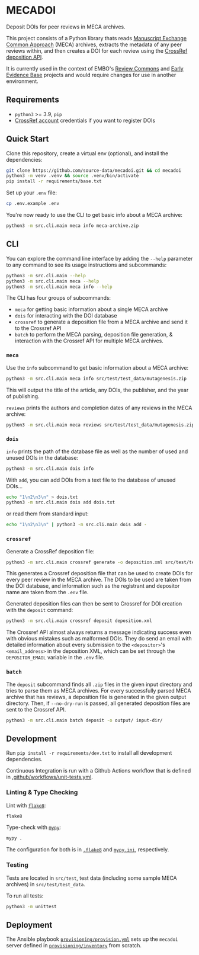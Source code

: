 # MECADOI

Deposit DOIs for peer reviews in MECA archives.

This project consists of a Python library thats reads [Manuscript Exchange Common Approach](https://www.niso.org/standards-committees/meca) (MECA) archives, extracts
the metadata of any peer reviews within, and then creates a DOI for each review using the [CrossRef deposition API](https://www.crossref.org/documentation/member-setup/direct-deposit-xml/).

It is currently used in the context of EMBO's [Review Commons](https://www.reviewcommons.org/) and [Early Evidence Base](https://eeb.embo.org/) projects and would require
changes for use in another environment.

## Requirements

* `python3` >= 3.9, `pip`
* [CrossRef account](https://www.crossref.org/documentation/member-setup/) credentials if you want to register DOIs

## Quick Start

Clone this repository, create a virtual env (optional), and install the dependencies:
```bash
git clone https://github.com/source-data/mecadoi.git && cd mecadoi
python3 -m venv .venv && source .venv/bin/activate
pip install -r requirements/base.txt
```

Set up your `.env` file:
```bash
cp .env.example .env
```

You're now ready to use the CLI to get basic info about a MECA archive:

```bash
python3 -m src.cli.main meca info meca-archive.zip
```

## CLI

You can explore the command line interface by adding the `--help` parameter to any command to see its usage instructions and subcommands:
```bash
python3 -m src.cli.main --help
python3 -m src.cli.main meca --help
python3 -m src.cli.main meca info --help
```

The CLI has four groups of subcommands:
- `meca` for getting basic information about a single MECA archive
- `dois` for interacting with the DOI database
- `crossref` to generate a deposition file from a MECA archive and send it to the Crossref API
- `batch` to perform the MECA parsing, deposition file generation, & interaction with the Crossref API for multiple MECA archives.

### `meca`

Use the `info` subcommand to get basic information about a MECA archive:
```bash
python3 -m src.cli.main meca info src/test/test_data/mutagenesis.zip
```
This will output the title of the article, any DOIs, the publisher, and the year of publishing.

`reviews` prints the authors and completion dates of any reviews in the MECA archive:
```bash
python3 -m src.cli.main meca reviews src/test/test_data/mutagenesis.zip
```

### `dois`

`info` prints the path of the database file as well as the number of used and unused DOIs in the database:
```bash
python3 -m src.cli.main dois info
```

With `add`, you can add DOIs from a text file to the database of unused DOIs...
```bash
echo "1\n2\n3\n" > dois.txt
python3 -m src.cli.main dois add dois.txt
```

or read them from standard input:
```bash
echo "1\n2\n3\n" | python3 -m src.cli.main dois add -
```

### `crossref`
Generate a CrossRef deposition file:
```bash
python3 -m src.cli.main crossref generate -o deposition.xml src/test/test_data/mutagenesis.zip
```
This generates a Crossref deposition file that can be used to create DOIs for every peer review in the MECA archive. The DOIs to be used are taken from the DOI database, and information such as the registrant and depositor name are taken from the `.env` file.

Generated deposition files can then be sent to Crossref for DOI creation with the `deposit` command:
```bash
python3 -m src.cli.main crossref deposit deposition.xml
```
The Crossref API almost always returns a message indicating success even with obvious mistakes such as malformed DOIs. They do send an email with detailed information about every submission to the `<depositor>`'s `<email_address>` in the deposition XML, which can be set through the `DEPOSITOR_EMAIL` variable in the `.env` file.

### `batch`

The `deposit` subcommand finds all `.zip` files in the given input directory and tries to parse them as MECA archives. For every successfully parsed MECA archive that has reviews, a deposition file is generated in the given output directory. Then, if `--no-dry-run` is passed, all generated deposition files are sent to the Crossref API.

```bash
python3 -m src.cli.main batch deposit -o output/ input-dir/
```

## Development

Run `pip install -r requirements/dev.txt` to install all development dependencies.

Continuous Integration is run with a Github Actions workflow that is defined in [.github/workflows/unit-tests.yml](.github/workflows/unit-tests.yml).

### Linting & Type Checking

Lint with [`flake8`](https://flake8.pycqa.org/en/latest/):

```bash
flake8
```

Type-check with [`mypy`](https://mypy.readthedocs.io/):

```bash
mypy .
```

The configuration for both is in [`.flake8`](.flake8) and [`mypy.ini`](mypy.ini), respectively.

### Testing

Tests are located in `src/test`, test data (including some sample MECA archives) in `src/test/test_data`.

To run all tests:
```bash
python3 -m unittest
```

## Deployment

The Ansible playbook [`provisioning/provision.yml`](provisioning/provision.yml) sets up the `mecadoi` server defined in [`provisioning/inventory`](provisioning/inventory) from scratch.

